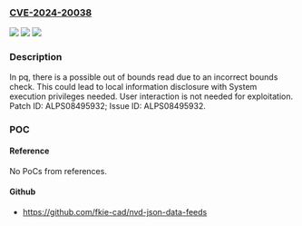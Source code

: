 ### [CVE-2024-20038](https://cve.mitre.org/cgi-bin/cvename.cgi?name=CVE-2024-20038)
![](https://img.shields.io/static/v1?label=Product&message=MT6739%2C%20MT6761%2C%20MT6765%2C%20MT6768%2C%20MT6779%2C%20MT6781%2C%20MT6785%2C%20MT6789%2C%20MT6833%2C%20MT6835%2C%20MT6853%2C%20MT6855%2C%20MT6873%2C%20MT6877%2C%20MT6879%2C%20MT6883%2C%20MT6885%2C%20MT6886%2C%20MT6889%2C%20MT6893%2C%20MT6895%2C%20MT6897%2C%20MT6983%2C%20MT6985%2C%20MT6989%2C%20MT8168%2C%20MT8188%2C%20MT8195%2C%20MT8673%2C%20MT8675&color=blue)
![](https://img.shields.io/static/v1?label=Version&message=%3D%20Android%2012.0%2C%2013.0%2C%2014.0%20&color=brighgreen)
![](https://img.shields.io/static/v1?label=Vulnerability&message=Information%20Disclosure&color=brighgreen)

### Description

In pq, there is a possible out of bounds read due to an incorrect bounds check. This could lead to local information disclosure with System execution privileges needed. User interaction is not needed for exploitation. Patch ID: ALPS08495932; Issue ID: ALPS08495932.

### POC

#### Reference
No PoCs from references.

#### Github
- https://github.com/fkie-cad/nvd-json-data-feeds


